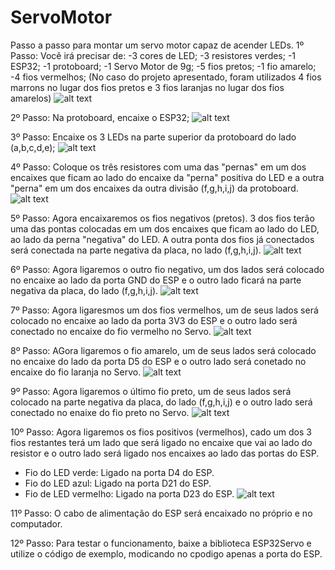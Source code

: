 # ServoMotor
Passo a passo para montar um servo motor capaz de acender LEDs.
1º Passo:
Você irá precisar de: 
-3 cores de LED; 
-3 resistores verdes;
-1 ESP32;
-1 protoboard;
-1 Servo Motor de 9g;
-5 fios pretos;
-1 fio amarelo;
-4 fios vermelhos;
(No caso do projeto apresentado, foram utilizados 4 fios marrons no lugar dos fios pretos e 3 fios laranjas no lugar dos fios amarelos)
![alt text](img/ServoMotor1.jpg)

2º Passo:
Na protoboard, encaixe o ESP32;
![alt text](img/ServoMotor2.jpg)

3º Passo:
Encaixe os 3 LEDs na parte superior da protoboard do lado (a,b,c,d,e);
![alt text](img/ServoMotor3.jpg)

4º Passo:
Coloque os três resistores com uma das "pernas" em um dos encaixes que ficam ao lado do encaixe da "perna" positiva do LED e a outra "perna" em um dos encaixes da outra divisão (f,g,h,i,j) da protoboard.
![alt text](img/ServoMotor4.jpg)

5º Passo:
Agora encaixaremos os fios negativos (pretos).
3 dos fios terão uma das pontas colocadas em um dos encaixes que ficam ao lado do LED, ao lado da perna "negativa" do LED.
A outra ponta dos fios já conectados será conectada na parte negativa da placa, no lado (f,g,h,i,j).
![alt text](img/ServoMotorF.jpg)

6º Passo:
Agora ligaremos o outro fio negativo, um dos lados será colocado no encaixe ao lado da porta GND do ESP e o outro lado ficará na parte negativa da placa, do lado (f,g,h,i,j).
![alt text](img/ServoMotor5.jpg)

7º Passo:
Agora ligaresmos um dos fios vermelhos, um de seus lados será colocado no encaixe ao lado da porta 3V3 do ESP e o outro lado será conectado no encaixe do fio vermelho no Servo.
![alt text](img/ServoMotor7.jpg)

8º Passo:
AGora ligaremos o fio amarelo, um de seus lados será colocado no encaixe do lado da porta D5 do ESP e o outro lado será conetado no encaixe do fio laranja no Servo.
![alt text](img/ServoMotor8.jpg)

9º Passo:
Agora ligaremos o último fio preto, um de seus lados será colocado na parte negativa da placa, do lado (f,g,h,i,j) e o outro lado será conectado no enaixe do fio preto no Servo.
![alt text](img/ServoMotor9.jpg)

10º Passo:
Agora ligaremos os fios positivos (vermelhos), cado um dos 3 fios restantes terá um lado que será ligado no encaixe que vai ao lado do resistor e o outro lado será ligado nos encaixes ao lado das portas do ESP.
- Fio do LED verde: Ligado na porta D4 do ESP.
- Fio do LED azul: Ligado na porta D21 do ESP.
- Fio de LED vermelho: Ligado na porta D23 do ESP.
![alt text](img/ServoMotor10.jpg)

11º Passo:
O cabo de alimentação do ESP será encaixado no próprio e no computador.

12º Passo:
Para testar o funcionamento, baixe a biblioteca ESP32Servo e utilize o código de exemplo, modicando no cpodigo apenas a porta do ESP.